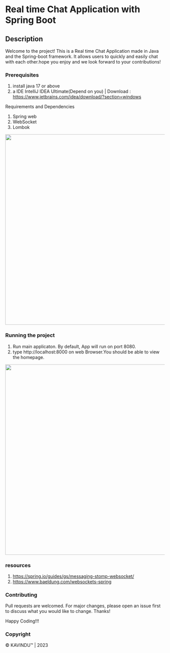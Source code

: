 # Real time Chat Application with Spring Boot

## Description
Welcome to the project! This is a Real time Chat Application made in Java and the Spring-boot framework. 
It allows users to quickly and easily chat with each other.hope you enjoy and we look forward to your contributions!

### Prerequisites
1. install java 17 or above
2. a IDE IntelliJ IDEA Ultimate(Depend on you) | Download : https://www.jetbrains.com/idea/download/?section=windows


Requirements and Dependencies

1. Spring web 
2. WebSocket
3. Lombok

<img src="![Screenshot 2023-11-10 011615](https://github.com/Kavindulakmal/WebSocket-Spring-Boot/assets/
80127637/5aee2b9e-f289-4728-9e29-8b2824a2fdac)" width="600">


### Running the project

1. Run main applicaton. By default, App will run on port 8080.
2. type http://localhost:8000 on web Browser.You should be able to view the homepage.

<img src="https://user-images.githubusercontent.com/80127637/211138775-61dcfae0-4763-4d44-bdfd-2faa8022ae8d.png" width="600">

### resources

1. https://spring.io/guides/gs/messaging-stomp-websocket/ 
2. https://www.baeldung.com/websockets-spring

### Contributing
Pull requests are welcomed. For major changes, please open an issue first to discuss what you would like to change. Thanks!

Happy Coding!!!

### Copyright
© KAVINDU™ | 2023

